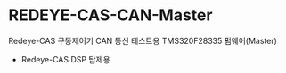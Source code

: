 # REDEYE-CAS-CAN-Master
Redeye-CAS 구동제어기 CAN 통신 테스트용 TMS320F28335 펌웨어(Master)
<br>

* Redeye-CAS DSP 탑제용
<br>
